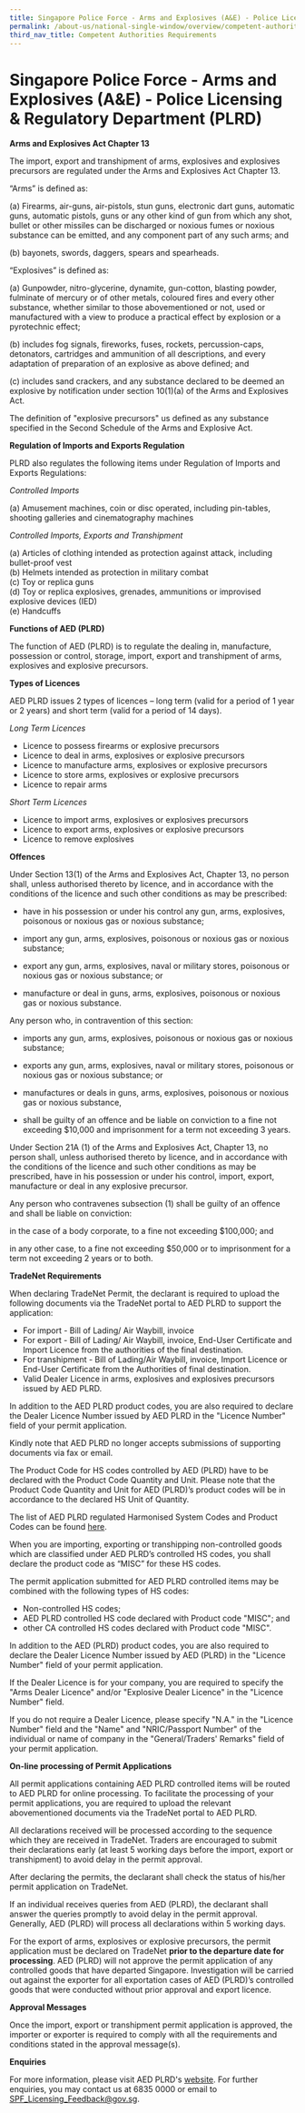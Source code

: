 ```yaml
---
title: Singapore Police Force - Arms and Explosives (A&E) - Police Licensing & Regulatory Department (PLRD)
permalink: /about-us/national-single-window/overview/competent-authorities-requirements/Arms-and-explosives
third_nav_title: Competent Authorities Requirements
---
```



# Singapore Police Force - Arms and Explosives (A&E) - Police Licensing & Regulatory Department (PLRD)

**Arms and Explosives Act Chapter 13**

The import, export and transhipment of arms, explosives and explosives precursors are regulated under the Arms and Explosives Act Chapter 13.

“Arms” is defined as:

(a) Firearms, air-guns, air-pistols, stun guns, electronic dart guns, automatic guns, automatic pistols, guns or any other kind of gun from which any shot, bullet or other missiles can be discharged or noxious fumes or noxious substance can be emitted, and any component part of any such arms; and

(b) bayonets, swords, daggers, spears and spearheads.

“Explosives” is defined as:

(a) Gunpowder, nitro-glycerine, dynamite, gun-cotton, blasting powder, fulminate of mercury or of other metals, coloured fires and every other substance, whether similar to those abovementioned or not, used or manufactured with a view to produce a practical effect by explosion or a pyrotechnic effect;

(b) includes fog signals, fireworks, fuses, rockets, percussion-caps, detonators, cartridges and ammunition of all descriptions, and every adaptation of preparation of an explosive as above defined; and

(c) includes sand crackers, and any substance declared to be deemed an explosive by notification under section 10(1)(a) of the Arms and Explosives Act.

The definition of "explosive precursors" us defined as any substance specified in the Second Schedule of the Arms and Explosive Act.

**Regulation of Imports and Exports Regulation**

PLRD also regulates the following items under Regulation of Imports and Exports Regulations:

*Controlled Imports*

(a) Amusement machines, coin or disc operated, including pin-tables, shooting galleries and cinematography machines

*Controlled Imports, Exports and Transhipment*

(a) Articles of clothing intended as protection against attack, including bullet-proof vest  
(b) Helmets intended as protection in military combat  
(c) Toy or replica guns  
(d) Toy or replica explosives, grenades, ammunitions or improvised explosive devices (IED)  
(e) Handcuffs

**Functions of AED (PLRD)**

The function of AED (PLRD) is to regulate the dealing in, manufacture, possession or control, storage, import, export and transhipment of arms, explosives and explosive precursors.

**Types of Licences**

AED PLRD issues 2 types of licences – long term (valid for a period of 1 year or 2 years) and short term (valid for a period of 14 days).

*Long Term Licences*

-   Licence to possess firearms or explosive precursors
-   Licence to deal in arms, explosives or explosive precursors
-   Licence to manufacture arms, explosives or explosive precursors
-   Licence to store arms, explosives or explosive precursors
-   Licence to repair arms

*Short Term Licences*

-   Licence to import arms, explosives or explosives precursors
-   Licence to export arms, explosives or explosive precursors
-   Licence to remove explosives

**Offences**

Under Section 13(1) of the Arms and Explosives Act, Chapter 13, no person shall, unless authorised thereto by licence, and in accordance with the conditions of the licence and such other conditions as may be prescribed:

-   have in his possession or under his control any gun, arms, explosives, poisonous or noxious gas or noxious substance;
    
-   import any gun, arms, explosives, poisonous or noxious gas or noxious substance;
    
-   export any gun, arms, explosives, naval or military stores, poisonous or noxious gas or noxious substance; or
    
-   manufacture or deal in guns, arms, explosives, poisonous or noxious gas or noxious substance.
    

Any person who, in contravention of this section:

-   imports any gun, arms, explosives, poisonous or noxious gas or noxious substance;
    
-   exports any gun, arms, explosives, naval or military stores, poisonous or noxious gas or noxious substance; or
    
-   manufactures or deals in guns, arms, explosives, poisonous or noxious gas or noxious substance,
    
-   shall be guilty of an offence and be liable on conviction to a fine not exceeding $10,000 and imprisonment for a term not exceeding 3 years.
    

Under Section 21A (1) of the Arms and Explosives Act, Chapter 13, no person shall, unless authorised thereto by licence, and in accordance with the conditions of the licence and such other conditions as may be prescribed, have in his possession or under his control, import, export, manufacture or deal in any explosive precursor.

Any person who contravenes subsection (1) shall be guilty of an offence and shall be liable on conviction:

in the case of a body corporate, to a fine not exceeding $100,000; and

in any other case, to a fine not exceeding $50,000 or to imprisonment for a term not exceeding 2 years or to both.

**TradeNet Requirements**

When declaring TradeNet Permit, the declarant is required to upload the following documents via the TradeNet portal to AED PLRD to support the application:

-   For import - Bill of Lading/ Air Waybill, invoice
-   For export - Bill of Lading/ Air Waybill, invoice, End-User Certificate and Import Licence from the authorities of the final destination.
-   For transhipment - Bill of Lading/Air Waybill, invoice, Import Licence or End-User Certificate from the Authorities of final destination.
-   Valid Dealer Licence in arms, explosives and explosives precursors issued by AED PLRD.

In addition to the AED PLRD product codes, you are also required to declare the Dealer Licence Number issued by AED PLRD in the "Licence Number" field of your permit application.

Kindly note that AED PLRD no longer accepts submissions of supporting documents via fax or email.

The Product Code for HS codes controlled by AED (PLRD) have to be declared with the Product Code Quantity and Unit. Please note that the Product Code Quantity and Unit for AED (PLRD)’s product codes will be in accordance to the declared HS Unit of Quantity.

The list of AED PLRD regulated Harmonised System Codes and Product Codes can be found  [here](/documents/about-us/appendix-d-items-under-import-export-transhipment-control.pdf).

When you are importing, exporting or transhipping non-controlled goods which are classified under AED PLRD’s controlled HS codes, you shall declare the product code as “MISC” for these HS codes.

The permit application submitted for AED PLRD controlled items may be combined with the following types of HS codes:

-   Non-controlled HS codes;
-   AED PLRD controlled HS code declared with Product code "MISC"; and
-   other CA controlled HS codes declared with Product code "MISC".

In addition to the AED (PLRD) product codes, you are also required to declare the Dealer Licence Number issued by AED (PLRD) in the "Licence Number" field of your permit application.

If the Dealer Licence is for your company, you are required to specify the "Arms Dealer Licence" and/or "Explosive Dealer Licence" in the "Licence Number" field.

If you do not require a Dealer Licence, please specify "N.A." in the "Licence Number" field and the "Name" and "NRIC/Passport Number" of the individual or name of company in the "General/Traders' Remarks" field of your permit application.

**On-line processing of Permit Applications**

All permit applications containing AED PLRD controlled items will be routed to AED PLRD for online processing. To facilitate the processing of your permit applications, you are required to upload the relevant abovementioned documents via the TradeNet portal to AED PLRD.

All declarations received will be processed according to the sequence which they are received in TradeNet. Traders are encouraged to submit their declarations early (at least 5 working days before the import, export or transhipment) to avoid delay in the permit approval.

After declaring the permits, the declarant shall check the status of his/her permit application on TradeNet.

If an individual receives queries from AED (PLRD), the declarant shall answer the queries promptly to avoid delay in the permit approval. Generally, AED (PLRD) will process all declarations within 5 working days.

For the export of arms, explosives or explosive precursors, the permit application must be declared on TradeNet  **prior to the departure date for processing**. AED (PLRD) will not approve the permit application of any controlled goods that have departed Singapore. Investigation will be carried out against the exporter for all exportation cases of AED (PLRD)’s controlled goods that were conducted without prior approval and export licence.

**Approval Messages**

Once the import, export or transhipment permit application is approved, the importer or exporter is required to comply with all the requirements and conditions stated in the approval message(s).

**Enquiries**

For more information, please visit AED PLRD's  [website](https://www.police.gov.sg/e-services). For further enquiries, you may contact us at 6835 0000 or email to SPF_Licensing_Feedback@gov.sg.
